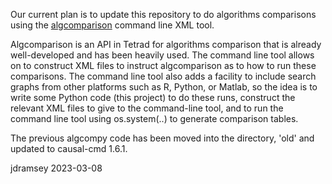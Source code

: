 Our current plan is to update this repository to do algorithms comparisons using the [algcomparison](https://dl.acm.org/doi/abs/10.5555/3455716.3455954) command line XML tool.

Algcomparison is an API in Tetrad for algorithms comparison that is already well-developed and has been heavily used. The command line tool allows on to construct XML files to instruct algcomparison as to how to run these comparisons. The command line tool also adds a facility to include search graphs from other platforms such as R, Python, or Matlab, so the idea is to write some Python code (this project) to do these runs, construct the relevant XML files to give to the command-line tool, and to run the command line tool using os.system(..) to generate comparison tables.

The previous algcompy code has been moved into the directory, 'old' and updated to causal-cmd 1.6.1.

jdramsey 2023-03-08
